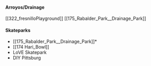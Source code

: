 
#### Arroyos/Drainage
[[322_fresnilloPlayground]]
[[175_Rabalder_Park__Drainage_Park]]



#### Skateparks
* [[175_Rabalder_Park__Drainage_Park]]*
* [[174 Hari_Bowl]]
* LoVE Skatepark
* DIY Pittsburg
